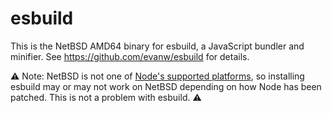 # esbuild

This is the NetBSD AMD64 binary for esbuild, a JavaScript bundler and minifier. See https://github.com/evanw/esbuild for details.

⚠️ Note: NetBSD is not one of [Node's supported platforms](https://nodejs.org/api/process.html#process_process_platform), so installing esbuild may or may not work on NetBSD depending on how Node has been patched. This is not a problem with esbuild. ⚠️
